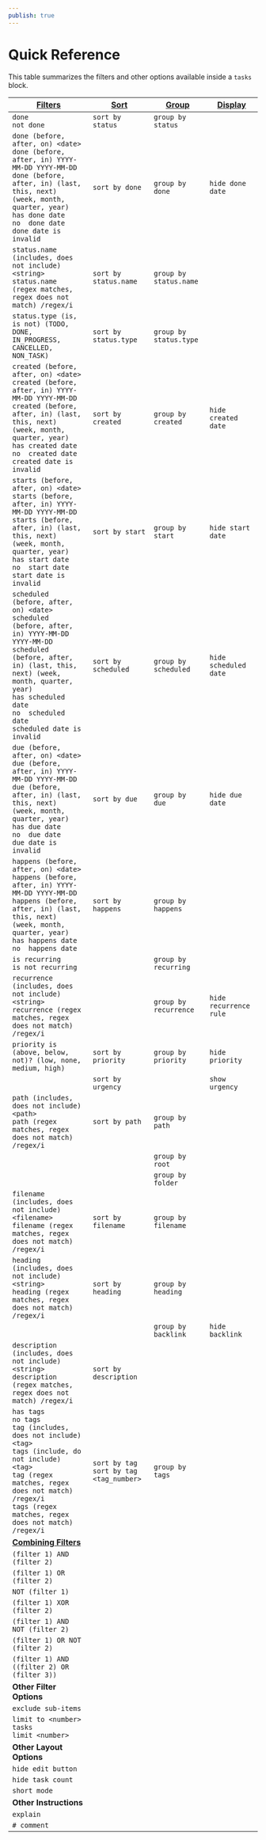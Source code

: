 ```yaml
---
publish: true
---
```


# Quick Reference

[1]: https://obsidian-tasks-group.github.io/obsidian-tasks/queries/filters/
[2]: https://obsidian-tasks-group.github.io/obsidian-tasks/queries/sorting/
[3]: https://obsidian-tasks-group.github.io/obsidian-tasks/queries/grouping/
[4]: https://obsidian-tasks-group.github.io/obsidian-tasks/queries/layout/
[5]: https://obsidian-tasks-group.github.io/obsidian-tasks/queries/combining-filters/

This table summarizes the filters and other options available inside a `tasks` block.

| [Filters][1]                                                                                                                                                                                                                                                      | [Sort][2]                                   | [Group][3]             | [Display][4]           |
| ----------------------------------------------------------------------------------------------------------------------------------------------------------------------------------------------------------------------------------------------------------------- | ------------------------------------------- | ---------------------- | ---------------------- |
| `done`<br>`not done`                                                                                                                                                                                                                                              | `sort by status`                            | `group by status`      |                        |
| `done (before, after, on) <date>`<br>`done (before, after, in) YYYY-MM-DD YYYY-MM-DD`<br>`done (before, after, in) (last, this, next) (week, month, quarter, year)`<br>`has done date`<br>`no  done date`<br>`done date is invalid`                               | `sort by done`                              | `group by done`        | `hide done date`       |
| `status.name (includes, does not include) <string>`<br>`status.name (regex matches, regex does not match) /regex/i`                                                                                                                                               | `sort by status.name`                       | `group by status.name` |                        |
| `status.type (is, is not) (TODO, DONE, IN_PROGRESS, CANCELLED, NON_TASK)`                                                                                                                                                                                         | `sort by status.type`                       | `group by status.type` |                        |
| `created (before, after, on) <date>`<br>`created (before, after, in) YYYY-MM-DD YYYY-MM-DD`<br>`created (before, after, in) (last, this, next) (week, month, quarter, year)`<br>`has created date`<br>`no  created date`<br>`created date is invalid`             | `sort by created`                           | `group by created`     | `hide created date`    |
| `starts (before, after, on) <date>`<br>`starts (before, after, in) YYYY-MM-DD YYYY-MM-DD`<br>`starts (before, after, in) (last, this, next) (week, month, quarter, year)`<br>`has start date`<br>`no  start date`<br>`start date is invalid`                      | `sort by start`                             | `group by start`       | `hide start date`      |
| `scheduled (before, after, on) <date>`<br>`scheduled (before, after, in) YYYY-MM-DD YYYY-MM-DD`<br>`scheduled (before, after, in) (last, this, next) (week, month, quarter, year)`<br>`has scheduled date`<br>`no  scheduled date`<br>`scheduled date is invalid` | `sort by scheduled`                         | `group by scheduled`   | `hide scheduled date`  |
| `due (before, after, on) <date>`<br>`due (before, after, in) YYYY-MM-DD YYYY-MM-DD`<br>`due (before, after, in) (last, this, next) (week, month, quarter, year)`<br>`has due date`<br>`no  due date`<br>`due date is invalid`                                     | `sort by due`                               | `group by due`         | `hide due date`        |
| `happens (before, after, on) <date>`<br>`happens (before, after, in) YYYY-MM-DD YYYY-MM-DD`<br>`happens (before, after, in) (last, this, next) (week, month, quarter, year)`<br>`has happens date`<br>`no  happens date`                                          | `sort by happens`                           | `group by happens`     |                        |
| `is recurring`<br>`is not recurring`                                                                                                                                                                                                                              |                                             | `group by recurring`   |                        |
| `recurrence (includes, does not include) <string>`<br>`recurrence (regex matches, regex does not match) /regex/i`                                                                                                                                                 |                                             | `group by recurrence`  | `hide recurrence rule` |
| `priority is (above, below, not)? (low, none, medium, high)`                                                                                                                                                                                                      | `sort by priority`                          | `group by priority`    | `hide priority`        |
|                                                                                                                                                                                                                                                                   | `sort by urgency`                           |                        | `show urgency`         |
| `path (includes, does not include) <path>`<br>`path (regex matches, regex does not match) /regex/i`                                                                                                                                                               | `sort by path`                              | `group by path`        |                        |
|                                                                                                                                                                                                                                                                   |                                             | `group by root`        |                        |
|                                                                                                                                                                                                                                                                   |                                             | `group by folder`      |                        |
| `filename (includes, does not include) <filename>`<br>`filename (regex matches, regex does not match) /regex/i`                                                                                                                                                   | `sort by filename`                          | `group by filename`    |                        |
| `heading (includes, does not include) <string>`<br>`heading (regex matches, regex does not match) /regex/i`                                                                                                                                                       | `sort by heading`                           | `group by heading`     |                        |
|                                                                                                                                                                                                                                                                   |                                             | `group by backlink`    | `hide backlink`        |
| `description (includes, does not include) <string>`<br>`description (regex matches, regex does not match) /regex/i`                                                                                                                                               | `sort by description`                       |                        |                        |
| `has tags`<br>`no tags`<br>`tag (includes, does not include) <tag>`<br>`tags (include, do not include) <tag>`<br>`tag (regex matches, regex does not match) /regex/i`<br>`tags (regex matches, regex does not match) /regex/i`                                    | `sort by tag`<br>`sort by tag <tag_number>` | `group by tags`        |                        |
| [**Combining Filters**][5]                                                                                                                                                                                                                                        |                                             |                        |                        |
| `(filter 1) AND (filter 2)`                                                                                                                                                                                                                                       |                                             |                        |                        |
| `(filter 1) OR (filter 2)`                                                                                                                                                                                                                                        |                                             |                        |                        |
| `NOT (filter 1)`                                                                                                                                                                                                                                                  |                                             |                        |                        |
| `(filter 1) XOR (filter 2)`                                                                                                                                                                                                                                       |                                             |                        |                        |
| `(filter 1) AND NOT (filter 2)`                                                                                                                                                                                                                                   |                                             |                        |                        |
| `(filter 1) OR NOT (filter 2)`                                                                                                                                                                                                                                    |                                             |                        |                        |
| `(filter 1) AND ((filter 2) OR (filter 3))`                                                                                                                                                                                                                       |                                             |                        |                        |
| **Other Filter Options**                                                                                                                                                                                                                                          |                                             |                        |                        |
| `exclude sub-items`                                                                                                                                                                                                                                               |                                             |                        |                        |
| `limit to <number> tasks`<br>`limit <number>`                                                                                                                                                                                                                     |                                             |                        |                        |
| **Other Layout Options**                                                                                                                                                                                                                                          |                                             |                        |                        |
| `hide edit button`                                                                                                                                                                                                                                                |                                             |                        |                        |
| `hide task count`                                                                                                                                                                                                                                                 |                                             |                        |                        |
| `short mode`                                                                                                                                                                                                                                                      |                                             |                        |                        |
| **Other Instructions**                                                                                                                                                                                                                                            |                                             |                        |                        |
| `explain`                                                                                                                                                                                                                                                         |                                             |                        |                        |
| `# comment`                                                                                                                                                                                                                                                       |                                             |                        |                        |
